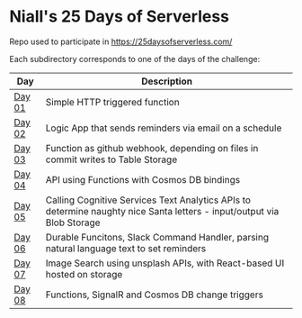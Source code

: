 # Niall's 25 Days of Serverless

Repo used to participate in https://25daysofserverless.com/

Each subdirectory corresponds to one of the days of the challenge:

| Day | Description |
| --- | --- |
| [Day 01](https://github.com/nkelly75/25-days-of-serverless/tree/master/day01) | Simple HTTP triggered function |
| [Day 02](https://github.com/nkelly75/25-days-of-serverless/tree/master/day02) | Logic App that sends reminders via email on a schedule |
| [Day 03](https://github.com/nkelly75/25-days-of-serverless/tree/master/day03) | Function as github webhook, depending on files in commit writes to Table Storage |
| [Day 04](https://github.com/nkelly75/25-days-of-serverless/tree/master/day04) | API using Functions with Cosmos DB bindings |
| [Day 05](https://github.com/nkelly75/25-days-of-serverless/tree/master/day05) | Calling Cognitive Services Text Analytics APIs to determine naughty nice Santa letters - input/output via Blob Storage|
| [Day 06](https://github.com/nkelly75/25-days-of-serverless/tree/master/day06) | Durable Funcitons, Slack Command Handler, parsing natural language text to set reminders |
| [Day 07](https://github.com/nkelly75/25-days-of-serverless/tree/master/day07) | Image Search using unsplash APIs, with React-based UI hosted on storage |
| [Day 08](https://github.com/nkelly75/25-days-of-serverless/tree/master/day08) | Functions, SignalR and Cosmos DB change triggers |
